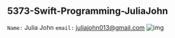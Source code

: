 ## 5373-Swift-Programming-JuliaJohn

```Name:``` Julia John
```email:``` juliajohn013@gmail.com
![img](https://drive.google.com/open?id=0B-pddPstd2wkSWdoOGc0Qy1JZHM&authuser=0)
